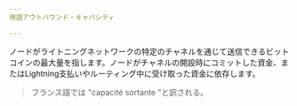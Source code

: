 ```yaml
---
用語アウトバウンド・キャパシティ

---
```

ノードがライトニングネットワークの特定のチャネルを通じて送信できるビットコインの最大量を指します。ノードがチャネルの開設時にコミットした資金、またはLightning支払いやルーティング中に受け取った資金に依存します。

> フランス語では "capacité sortante "と訳される。
